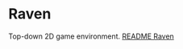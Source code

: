 # Raven
Top-down 2D game environment.
[README Raven](https://github.com/Nono2602/Raven/blob/master/README%20Raven.pdf)

